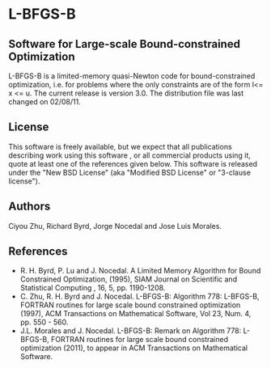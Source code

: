 # L-BFGS-B #
## Software for Large-scale Bound-constrained Optimization ##
L-BFGS-B is a limited-memory quasi-Newton code for bound-constrained optimization, i.e. for problems where the only constraints are of the form l<= x <= u. The current release is version 3.0. The distribution file was last changed on 02/08/11.

## License ##

This software is freely available, but we expect that all publications describing  work using this software , or all commercial products using it, quote at least one of the references given below. This software is released under the "New BSD License" (aka "Modified BSD License" or "3-clause license").

## Authors ##

Ciyou Zhu, Richard Byrd, Jorge Nocedal and Jose Luis Morales.

## References ##

-   R. H. Byrd, P. Lu and J. Nocedal. A Limited Memory Algorithm for Bound Constrained Optimization, (1995), SIAM Journal on Scientific and Statistical Computing , 16, 5, pp. 1190-1208.
-   C. Zhu, R. H. Byrd and J. Nocedal. L-BFGS-B: Algorithm 778: L-BFGS-B, FORTRAN routines for large scale bound constrained optimization (1997), ACM Transactions on Mathematical Software, Vol 23, Num. 4, pp. 550 - 560.
-   J.L. Morales and J. Nocedal. L-BFGS-B: Remark on Algorithm 778: L-BFGS-B, FORTRAN routines for large scale bound constrained optimization (2011), to appear in ACM Transactions on Mathematical Software.
